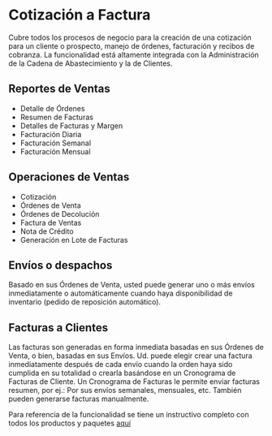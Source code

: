 # Cotización a Factura
Cubre todos los procesos de negocio para la creación de una cotización para un cliente o prospecto, manejo de órdenes, facturación y recibos de cobranza. La funcionalidad está altamente integrada con la Administración de la Cadena de Abastecimiento y la de Clientes.

## Reportes de Ventas
- Detalle de Órdenes
- Resumen de Facturas
- Detalles de Facturas y Margen
- Facturación Diaria
- Facturación Semanal
- Facturación Mensual

## Operaciones de Ventas
- Cotización
- Órdenes de Venta
- Órdenes de Decolución
- Factura de Ventas
- Nota de Crédito
- Generación en Lote de Facturas

## Envíos o despachos
Basado en sus Órdenes de Venta, usted puede generar uno o más envíos inmediatamente o automáticamente cuando haya disponibilidad
de inventario (pedido de reposición automático).

## Facturas a Clientes
Las facturas son generadas en forma inmediata basadas en sus Órdenes de Venta, o bien, basadas en sus Envíos. Ud. puede elegir crear una factura inmediatamente después de cada envío cuando la orden haya sido cumplida en su totalidad o crearla basándose en un Cronograma de Facturas de Cliente. Un Cronograma de Facturas le permite enviar facturas resumen, por ej.: Por sus envíos semanales, mensuales, etc. También pueden generarse facturas manualmente.

Para referencia de la funcionalidad se tiene un instructivo completo con todos los productos y paquetes [aquí](https://docs.erpya.com/adempiere/quote-to-invoice/index.html)

